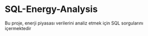 # SQL-Energy-Analysis
Bu proje, enerji piyasası verilerini analiz etmek için SQL sorgularını içermektedir
